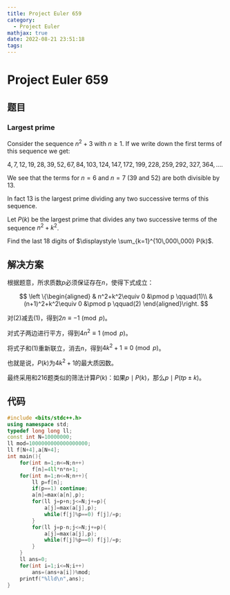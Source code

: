 ```yaml
---
title: Project Euler 659
category:
  - Project Euler
mathjax: true
date: 2022-08-21 23:51:18
tags:
---
```


<escape><!-- more --></escape>

# Project Euler 659

## 题目

### Largest prime

Consider the sequence  $n^2+3$ with $n \ge 1$.
If we write down the first terms of this sequence we get:

$4, 7, 12, 19, 28, 39, 52, 67, 84, 103, 124, 147, 172, 199, 228, 259, 292, 327, 364,\dots.$

We see that the terms for $n=6$ and $n=7$ ($39$ and $52$) are both divisible by $13$.

In fact $13$ is the largest prime dividing any two successive terms of this sequence.

Let $P(k)$ be the largest prime  that divides any two successive terms of the sequence $n^2+k^2$.

Find the last $18$ digits of $\displaystyle \sum_{k=1}^{10\,000\,000} P(k)$.

## 解决方案

根据题意，所求质数$p$必须保证存在$n$，使得下式成立：

$$
\left \{\begin{aligned}
& n^2+k^2\equiv 0 &\pmod p \qquad(1)\\
& (n+1)^2+k^2\equiv 0 &\pmod p \qquad(2)
\end{aligned}\right.
$$

对$(2)$减去$(1)$，得到$2n\equiv -1\pmod p$。

对式子两边进行平方，得到$4n^2\equiv 1\pmod p$。

将式子和$(1)$重新联立，消去$n$，得到$4k^2+1\equiv 0 \pmod p$。

也就是说，$P(k)$为$4k^2+1$的最大质因数。

最终采用和216题类似的筛法计算$P(k)$：如果$p\mid P(k)$，那么$p\mid P(tp\pm k)$。

## 代码

```C++
#include <bits/stdc++.h>
using namespace std;
typedef long long ll;
const int N=10000000;
ll mod=1000000000000000000;
ll f[N+4],a[N+4];
int main(){
    for(int n=1;n<=N;n++)
        f[n]=4ll*n*n+1;
    for(int n=1;n<=N;n++){
        ll p=f[n];
        if(p==1) continue;
        a[n]=max(a[n],p);
        for(ll j=p+n;j<=N;j+=p){
            a[j]=max(a[j],p);
            while(f[j]%p==0) f[j]/=p;
        }
        for(ll j=p-n;j<=N;j+=p){
            a[j]=max(a[j],p);
            while(f[j]%p==0) f[j]/=p;
        }
    }
    ll ans=0;
    for(int i=1;i<=N;i++)
        ans=(ans+a[i])%mod;
    printf("%lld\n",ans);
}

```
